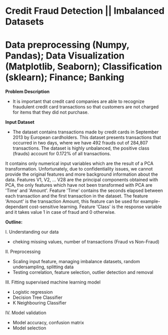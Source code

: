 # Credit Fraud Detection || Imbalanced Datasets
# Data preprocessing (Numpy, Pandas); Data Visualization (Matplotlib, Seaborn); Classification (sklearn); Finance; Banking

**Problem Description**
 - It is important that credit card companies are able to recognize fraudulent credit card transactions so that customers are not charged for items that they did not purchase.

**Input Dataset**
 - The dataset contains transactions made by credit cards in September 2013 by European cardholders.
This dataset presents transactions that occurred in two days, where we have 492 frauds out of 284,807 transactions. The dataset is highly unbalanced, the positive class (frauds) account for 0.172% of all transactions.

It contains only numerical input variables which are the result of a PCA transformation. Unfortunately, due to confidentiality issues, we cannot provide the original features and more background information about the data. Features V1, V2, … V28 are the principal components obtained with PCA, the only features which have not been transformed with PCA are 'Time' and 'Amount'. Feature 'Time' contains the seconds elapsed between each transaction and the first transaction in the dataset. The feature 'Amount' is the transaction Amount, this feature can be used for example-dependant cost-sensitive learning. Feature 'Class' is the response variable and it takes value 1 in case of fraud and 0 otherwise.

**Outline:**

I. Understanding our data
  - cheking missing values, number of transactions (Fraud vs Non-Fraud)

II. Preprocessing
  - Scaling input feature, managing imbalance datasets, random undersampling, splitting data
  - Testing correlation, feature selection, outlier detection and removal

III. Fitting supervised machine learning model
  - Logistic regression
  - Decision Tree Classifier
  - K Neighbouring Classifier
  
IV. Model validation
  - Model accuracy, confusion matrix
  - Model selection
